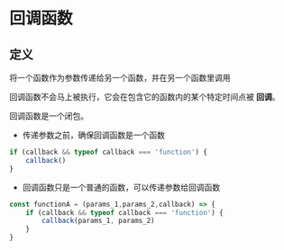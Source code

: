 # 回调函数

## 定义

将一个函数作为参数传递给另一个函数，并在另一个函数里调用

回调函数不会马上被执行，它会在包含它的函数内的某个特定时间点被 **回调**。 

回调函数是一个闭包。

- 传递参数之前，确保回调函数是一个函数

```javascript
if (callback && typeof callback === 'function') {
    callback()
}
```

- 回调函数只是一个普通的函数，可以传递参数给回调函数

```javascript
const functionA = (params_1,params_2,callback) => {
    if (callback && typeof callback === 'function') {
    	callback(params_1, params_2)
	}
}
```




